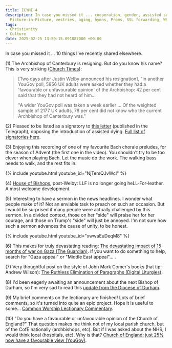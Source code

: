 ```yaml
---
title: ICYMI 4
description: In case you missed it ... cooperation, gender, assisted suicide, politics,
  Picture-in-Picture, vestries, aging, hymns, Proms, SSL forwarding, WhatsApp.
tags:
- Christianity
- Culture
date: 2025-02-25 13:50:15.091887000 +00:00
---
```

In case you missed it ... 10 things I've recently shared elsewhere.

(1) The Archbishop of Canterbury is resigning. But do you know his name? This is very striking ([Church Times](https://www.churchtimes.co.uk/articles/2024/22-november/news/uk/welby-right-to-resign-public-opinion-poll-suggests)):

> [Two days after Justin Welby announced his resignation], "in another YouGov poll, 5856 UK adults were asked whether they had a 'favourable or unfavourable opinion' of the Archbishop: 42 per cent said that they had not heard of him...
>
> "A wider YouGov poll was taken a week earlier ... Of the weighted sample of 2177 UK adults, 78 per cent did not know who the current Archbishop of Canterbury was."

(2) Pleased to be listed as a signatory to [this letter](https://www.facebook.com/rbastable/posts/pfbid0oZjnBiBa9WUGD5LQoWuhvvyHm32knVn3YXSuxFj8dEYdzudjwLhTVtJsAYt3w7pZl) (published in the Telegraph), opposing the introduction of assisted dying. [Full list of signatories here](https://docs.google.com/document/d/1mkaItMFQ5hLNZ6-xU4-a6YWWto2HurqhUJGeRlfmmRo/).

(3) Enjoying this recording of one of my favourite Bach chorale preludes, for the season of Advent (the first one in the video). You shouldn't try to be too clever when playing Bach. Let the music do the work. The walking bass needs to walk, and the rest fits in.

{% include youtube.html youtube_id="NjTemQJvWcI" %}

(4) [House of Bishops](https://www.churchofengland.org/media/press-releases/house-bishops-meeting-january-2025), post-Welby: LLF is no longer going heLL-For-leather. A most welcome development.

(5) Interesting to have a sermon in the news headlines. I wonder what people make of it? Not an enviable task to preach on such an occasion. But I would be surprised if many people were actually challenged by this sermon. In a divided context, those on her "side" will praise her for her courage, and those on Trump's "side" will just be annoyed. I'm not sure how such a sermon advances the cause of unity, to be honest.

{% include youtube.html youtube_id="xwwaEuDeqM8" %}

(6) This makes for truly devastating reading: [The devastating impact of 15 months of war on Gaza (The Guardian)](https://www.theguardian.com/world/2025/jan/15/the-devastating-impact-of-15-months-of-war-on-gaza). If you want to do something to help, search for "Gaza appeal" or "Middle East appeal"... .

(7) Very thoughtful post on the style of John Mark Comer's books (hat tip: Andrew Wilson): [The Ruthless Elimination of Paragraphs (Digital Liturgies)](https://www.digitalliturgies.net/p/the-ruthless-elimination-of-paragraphs).

(8) I'd been eagerly awaiting an announcement about the next Bishop of Durham, so I'm very sad to read this [update from the Diocese of Durham](https://durhamdiocese.org/diocesan-news/an-update-on-durham-crown-nominations-commission-process.php).

(9) My brief comments on the lectionary are finished! Lots of brief comments, so it's turned into quite an epic project. Hope it is useful to some... [Common Worship Lectionary Commentary](/lectionary-commentary/).

(10) "Do you have a favourable or unfavourable opinion of the Church of England?" That question makes me think not of my local parish church, but of the CofE nationally (archbishops, etc). But if I was asked about the NHS, I would think local (hospitals, etc). Why is that? [Church of England: just 25% now have a favourable view (YouGov)](https://yougov.co.uk/politics/articles/51521-church-of-england-just-25-now-have-a-favourable-view).
